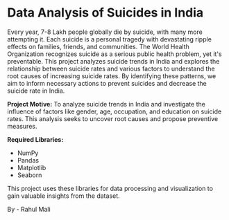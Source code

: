 # Data Analysis of Suicides in India

Every year, 7-8 Lakh people globally die by suicide, with many more attempting it. Each suicide is a personal tragedy with devastating ripple effects on families, friends, and communities. The World Health Organization recognizes suicide as a serious public health problem, yet it's preventable.  This project analyzes suicide trends in India and explores the relationship between suicide rates and various factors to understand the root causes of increasing suicide rates.  By identifying these patterns, we aim to inform necessary actions to prevent suicides and decrease the suicide rate in India.

**Project Motive:** To analyze suicide trends in India and investigate the influence of factors like gender, age, occupation, and education on suicide rates.  This analysis seeks to uncover root causes and propose preventive measures.

**Required Libraries:**

*   NumPy
*   Pandas
*   Matplotlib
*   Seaborn

This project uses these libraries for data processing and visualization to gain valuable insights from the dataset.

By - Rahul Mali
